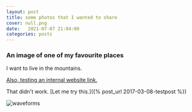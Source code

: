 ```yaml
---
layout: post
title: some photos that I wanted to share
cover: null.png
date:   2021-07-07 21:04:00
categories: posts
---
```


### An image of one of my favourite places

I want to live in the mountains.

[Also, testing an internal website link.](/_posts/2017-03-08-testpost.md)

That didn't work. [Let me try this.]({% post_url 2017-03-08-testpost %})

![waveforms](/assets/images/photographs/thumbnails/20210623_211557.jpg)








